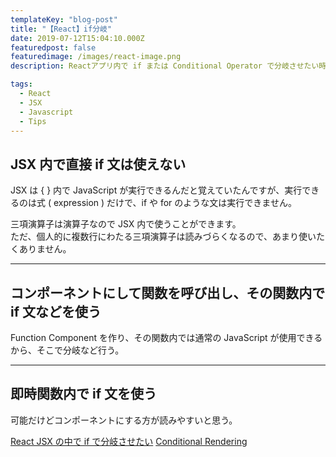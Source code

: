 ```yaml
---
templateKey: "blog-post"
title: "【React】if分岐"
date: 2019-07-12T15:04:10.000Z
featuredpost: false
featuredimage: /images/react-image.png
description: Reactアプリ内で if または Conditional Operator で分岐させたい時に、いつも混乱するのでまとめ

tags:
  - React
  - JSX
  - Javascript
  - Tips
---
```


## JSX 内で直接 if 文は使えない

JSX は { } 内で JavaScript が実行できるんだと覚えていたんですが、実行できるのは式 ( expression ) だけで、if や for のような文は実行できません。

三項演算子は演算子なので JSX 内で使うことができます。  
ただ、個人的に複数行にわたる三項演算子は読みづらくなるので、あまり使いたくありません。

---

## コンポーネントにして関数を呼び出し、その関数内で if 文などを使う

Function Component を作り、その関数内では通常の JavaScript が使用できるから、そこで分岐など行う。

---

## 即時関数内で if 文を使う

可能だけどコンポーネントにする方が読みやすいと思う。

[React JSX の中で if で分岐させたい](https://chaika.hatenablog.com/entry/2019/05/16/083000)
[Conditional Rendering](https://reactjs.org/docs/conditional-rendering.html)
